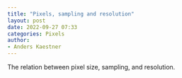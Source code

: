 ```yaml
---
title: "Pixels, sampling and resolution"
layout: post
date: 2022-09-27 07:33
categories: Pixels
author:
- Anders Kaestner
---
```


The relation between pixel size, sampling, and resolution.
 
